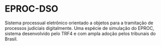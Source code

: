 # EPROC-DSO
Sistema processual eletrônico orientado a objetos para a tramitação de processos judiciais digitalmente. Uma espécie de simulação do EPROC, sistema desenvolvido pelo TRF4 e com ampla adoção pelos tribunais do Brasil.
